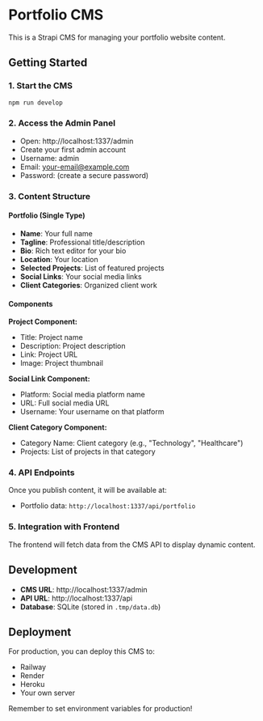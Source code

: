 # Portfolio CMS

This is a Strapi CMS for managing your portfolio website content.

## Getting Started

### 1. Start the CMS
```bash
npm run develop
```

### 2. Access the Admin Panel
- Open: http://localhost:1337/admin
- Create your first admin account
- Username: admin
- Email: your-email@example.com
- Password: (create a secure password)

### 3. Content Structure

#### Portfolio (Single Type)
- **Name**: Your full name
- **Tagline**: Professional title/description
- **Bio**: Rich text editor for your bio
- **Location**: Your location
- **Selected Projects**: List of featured projects
- **Social Links**: Your social media links
- **Client Categories**: Organized client work

#### Components

**Project Component:**
- Title: Project name
- Description: Project description
- Link: Project URL
- Image: Project thumbnail

**Social Link Component:**
- Platform: Social media platform name
- URL: Full social media URL
- Username: Your username on that platform

**Client Category Component:**
- Category Name: Client category (e.g., "Technology", "Healthcare")
- Projects: List of projects in that category

### 4. API Endpoints

Once you publish content, it will be available at:
- Portfolio data: `http://localhost:1337/api/portfolio`

### 5. Integration with Frontend

The frontend will fetch data from the CMS API to display dynamic content.

## Development

- **CMS URL**: http://localhost:1337/admin
- **API URL**: http://localhost:1337/api
- **Database**: SQLite (stored in `.tmp/data.db`)

## Deployment

For production, you can deploy this CMS to:
- Railway
- Render
- Heroku
- Your own server

Remember to set environment variables for production!
